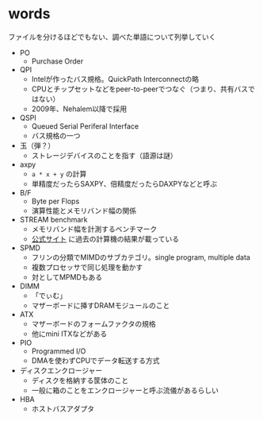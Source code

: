 # words

ファイルを分けるほどでもない、調べた単語について列挙していく


* PO
	* Purchase Order
* QPI
	* Intelが作ったバス規格。QuickPath Interconnectの略
	* CPUとチップセットなどをpeer-to-peerでつなぐ（つまり、共有バスではない）
	* 2009年、Nehalem以降で採用
* QSPI
	* Queued Serial Periferal Interface
	* バス規格の一つ
* 玉（弾？）
	* ストレージデバイスのことを指す（語源は謎）
* axpy
	* `a * x + y` の計算
	* 単精度だったらSAXPY、倍精度だったらDAXPYなどと呼ぶ
* B/F
	* Byte per Flops
	* 演算性能とメモリバンド幅の関係
* STREAM benchmark
	* メモリバンド幅を計測するベンチマーク
	* [公式サイト](https://www.cs.virginia.edu/stream/) に過去の計算機の結果が載っている
* SPMD
	* フリンの分類でMIMDのサブカテゴリ。single program, multiple data
	* 複数プロセッサで同じ処理を動かす
	* 対としてMPMDもある
* DIMM
	* 「でぃむ」
	* マザーボードに挿すDRAMモジュールのこと
* ATX
	* マザーボードのフォームファクタの規格
	* 他にmini ITXなどがある
* PIO
	* Programmed I/O
	* DMAを使わずCPUでデータ転送する方式
* ディスクエンクロージャー
	* ディスクを格納する筐体のこと
	* 一般に箱のことをエンクロージャーと呼ぶ流儀があるらしい
* HBA
	* ホストバスアダプタ


